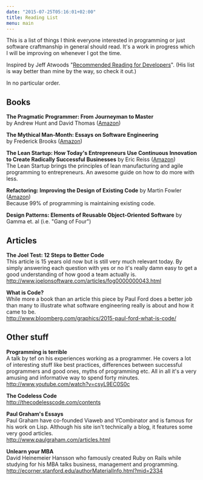 ```yaml
---
date: "2015-07-25T05:16:01+02:00"
title: Reading List
menu: main
---
```


This is a list of things I think everyone interested in programming or just
software craftmanship in general should read. It's a work in progress which
I will be improving on whenever I got the time.

Inspired by Jeff Atwoods "[Recommended Reading for Developers][0]". (His list is
way better than mine by the way, so check it out.)

In no particular order.


## Books

**The Pragmatic Programmer: From Journeyman to Master**  
by Andrew Hunt and David Thomas ([Amazon][1])

**The Mythical Man-Month: Essays on Software Engineering**  
by Frederick Brooks ([Amazon][2])

**The Lean Startup: How Today's Entrepreneurs Use Continuous Innovation to Create Radically Successful Businesses** by Eric Reiss ([Amazon][3])  
The Lean Startup brings the principles of lean manufacturing and agile
programming to entrepreneurs. An awesome guide on how to do more with less.

**Refactoring: Improving the Design of Existing Code** by Martin Fowler ([Amazon][4])  
Because 99% of programming is maintaining existing code.

**Design Patterns: Elements of Reusable Object-Oriented Software** by Gamma et. al (i.e. "Gang of Four")

## Articles

**The Joel Test: 12 Steps to Better Code**  
This article is 15 years old now but is still very much relevant today. By
simply answering each question with yes or no it's really damn easy to get a
good understanding of how good a team actually is.  
<http://www.joelonsoftware.com/articles/fog0000000043.html>

**What is Code?**  
While more a book than an article this piece by Paul Ford does a better job than
many to illustrate what software engineering really is about and how it came to
be.  
<http://www.bloomberg.com/graphics/2015-paul-ford-what-is-code/>


## Other stuff

**Programming is terrible**  
A talk by tef on his experiences working as a programmer. He covers a lot of
interesting stuff like best practices, differences between successful
programmers and good ones, myths of programming etc. All in all it's a very
amusing and informative way to spend forty minutes.  
<http://www.youtube.com/watch?v=csyL9EC0S0c>

**The Codeless Code**  
<http://thecodelesscode.com/contents>

**Paul Graham's Essays**  
Paul Graham have co-founded Viaweb and YCombinator and is famous for his work on
Lisp. Although his site isn't technically a blog, it features some very good
articles.  
<http://www.paulgraham.com/articles.html>

**Unlearn your MBA**  
David Heinemeier Hansson who famously created Ruby on Rails while
studying for his MBA talks business, management and programming.  
<http://ecorner.stanford.edu/authorMaterialInfo.html?mid=2334>

 [0]: http://blog.codinghorror.com/recommended-reading-for-developers/
 [1]: http://www.amazon.com/gp/product/020161622X/ref=as_li_qf_sp_asin_tl?ie=UTF8&camp=1789&creative=9325&creativeASIN=020161622X&linkCode=as2&tag=rasmlars-20
 [2]: http://www.amazon.com/gp/product/0201835959/ref=as_li_qf_sp_asin_tl?ie=UTF8&camp=1789&creative=9325&creativeASIN=0201835959&linkCode=as2&tag=rasmlars-20
 [3]: http://www.amazon.com/gp/product/0307887898/ref=as_li_qf_sp_asin_tl?ie=UTF8&camp=1789&creative=9325&creativeASIN=0307887898&linkCode=as2&tag=rasmlars-20
 [4]: http://www.amazon.com/gp/product/0201485672/ref=as_li_qf_sp_asin_tl?ie=UTF8&camp=1789&creative=9325&creativeASIN=0201485672&linkCode=as2&tag=rasmlars-20
